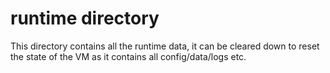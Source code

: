 runtime directory
=======

This directory contains all the runtime data, it can be cleared down to reset the state of the VM as it contains all config/data/logs etc.
